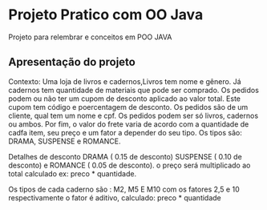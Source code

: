 # Projeto Pratico com OO Java
Projeto para relembrar e conceitos em POO JAVA 

## Apresentação do projeto 
Contexto: Uma loja de livros e cadernos,Livros tem nome e gênero. Já cadernos tem quantidade de materiais  que pode ser comprado. Os pedidos podem ou não ter um cupom de desconto aplicado ao valor total. Este cupom tem código e poercentagem de desconto. Os pedidos são de um cliente, qual tem um nome e cpf. Os pedidos podem ser só livros, cadernos ou ambos.
Por fim, o valor do frete varia de acordo com a quantidade de cadfa item, seu preço e um fator a depender do seu tipo.
Os tipos são: DRAMA, SUSPENSE e ROMANCE.

Detalhes de desconto 
DRAMA ( 0.15 de desconto) SUSPENSE ( 0.10 de desconto) e ROMANCE ( 0.05 de desconto).
o preço será multiplicado ao total calculado ex: preco * quantidade.

Os tipos de cada caderno são : M2, M5 E M10 com os fatores 2,5 e 10 respectivamente o fator é aditivo, calculado: preco * quantidade
